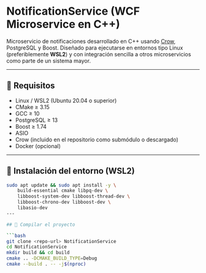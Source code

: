 # NotificationService (WCF Microservice en C++)

Microservicio de notificaciones desarrollado en C++ usando [Crow](https://github.com/CrowCpp/Crow), PostgreSQL y Boost. Diseñado para ejecutarse en entornos tipo Linux (preferiblemente **WSL2**) y con integración sencilla a otros microservicios como parte de un sistema mayor.

---

## 🚀 Requisitos

- Linux / WSL2 (Ubuntu 20.04 o superior)
- CMake ≥ 3.15
- GCC ≥ 10
- PostgreSQL ≥ 13
- Boost ≥ 1.74
- ASIO
- Crow (incluido en el repositorio como submódulo o descargado)
- Docker (opcional)

---

## 🔧 Instalación del entorno (WSL2)

```bash
sudo apt update && sudo apt install -y \
    build-essential cmake libpq-dev \
    libboost-system-dev libboost-thread-dev \
    libboost-chrono-dev libboost-dev \
    libasio-dev
---

## 🔧 Compilar el proyecto

```bash
git clone <repo-url> NotificationService
cd NotificationService
mkdir build && cd build
cmake .. -DCMAKE_BUILD_TYPE=Debug
cmake --build . -- -j$(nproc)



